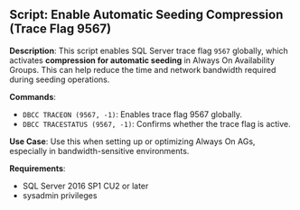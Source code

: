 ## Script: Enable Automatic Seeding Compression (Trace Flag 9567)

**Description**:
This script enables SQL Server trace flag `9567` globally, which activates **compression for automatic seeding** in Always On Availability Groups. This can help reduce the time and network bandwidth required during seeding operations.

**Commands**:
- `DBCC TRACEON (9567, -1)`: Enables trace flag 9567 globally.
- `DBCC TRACESTATUS (9567, -1)`: Confirms whether the trace flag is active.

**Use Case**:
Use this when setting up or optimizing Always On AGs, especially in bandwidth-sensitive environments.

**Requirements**:
- SQL Server 2016 SP1 CU2 or later
- sysadmin privileges
